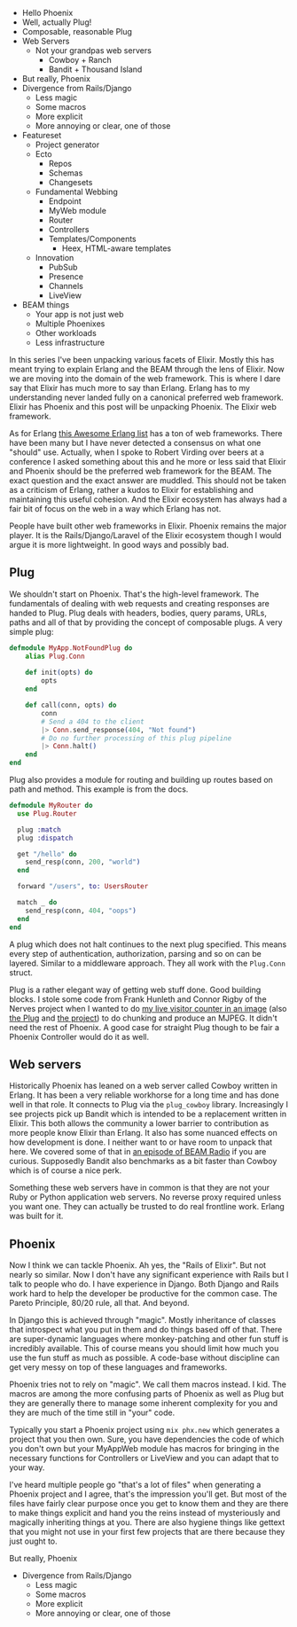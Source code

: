 - Hello Phoenix
- Well, actually Plug!
- Composable, reasonable Plug
- Web Servers
	- Not your grandpas web servers
		- Cowboy + Ranch
		- Bandit + Thousand Island
- But really, Phoenix
- Divergence from Rails/Django
	- Less magic
	- Some macros
	- More explicit
	- More annoying or clear, one of those
- Featureset
	- Project generator
	- Ecto
		- Repos
		- Schemas
		- Changesets
	- Fundamental Webbing
		- Endpoint
		- MyWeb module
		- Router
		- Controllers
		- Templates/Components
			- Heex, HTML-aware templates
	- Innovation
		- PubSub
		- Presence
		- Channels
		- LiveView
- BEAM things
	- Your app is not just web
	- Multiple Phoenixes
	- Other workloads
	- Less infrastructure

In this series I've been unpacking various facets of Elixir. Mostly this has meant trying to explain Erlang and the BEAM through the lens of Elixir. Now we are moving into the domain of the web framework. This is where I dare say that Elixir has much more to say than Erlang. Erlang has to my understanding never landed fully on a canonical preferred web framework. Elixir has Phoenix and this post will be unpacking Phoenix. The Elixir web framework.

As for Erlang [this Awesome Erlang list](https://github.com/uhub/awesome-erlang) has a ton of web frameworks. There have been many but I have never detected a consensus on what one "should" use. Actually, when I spoke to Robert Virding over beers at a conference I asked something about this and he more or less said that Elixir and Phoenix should be the preferred web framework for the BEAM. The exact question and the exact answer are muddled. This should not be taken as a criticism of Erlang, rather a kudos to Elixir for establishing and maintaining this useful cohesion. And the Elixir ecosystem has always had a fair bit of focus on the web in a way which Erlang has not.

People have built other web frameworks in Elixir. Phoenix remains the major player. It is the Rails/Django/Laravel of the Elixir ecosystem though I would argue it is more lightweight. In good ways and possibly bad.

## Plug

We shouldn't start on Phoenix. That's the high-level framework. The fundamentals of dealing with web requests and creating responses are handed to Plug. Plug deals with headers, bodies, query params, URLs, paths and all of that by providing the concept of composable plugs. A very simple plug:

```elixir
defmodule MyApp.NotFoundPlug do
	alias Plug.Conn
	
	def init(opts) do
		opts
	end

	def call(conn, opts) do
		conn
		# Send a 404 to the client
		|> Conn.send_response(404, "Not found")
		# Do no further processing of this plug pipeline
		|> Conn.halt()
	end
end
```

Plug also provides a module for routing and building up routes based on path and method. This example is from the docs.

```elixir
defmodule MyRouter do
  use Plug.Router

  plug :match
  plug :dispatch

  get "/hello" do
    send_resp(conn, 200, "world")
  end

  forward "/users", to: UsersRouter

  match _ do
    send_resp(conn, 404, "oops")
  end
end
```

A plug which does not halt continues to the next plug specified. This means every step of authentication, authorization, parsing and so on can be layered. Similar to a middleware approach. They all work with the `Plug.Conn` struct.

Plug is a rather elegant way of getting web stuff done. Good building blocks. I stole some code from Frank Hunleth and Connor Rigby of the Nerves project when I wanted to do [my live visitor counter in an image](https://underjord.io/live-server-push-without-js.html) (also [the Plug](https://github.com/lawik/mjpeg/blob/master/lib/mjpeg.ex) and [the project](https://github.com/lawik/mjpeg_example)) to do chunking and produce an MJPEG. It didn't need the rest of Phoenix. A good case for straight Plug though to be fair a Phoenix Controller would do it as well.

## Web servers

Historically Phoenix has leaned on a web server called Cowboy written in Erlang. It has been a very reliable workhorse for a long time and has done well in that role. It connects to Plug via the `plug_cowboy` library. Increasingly I see projects pick up Bandit which is intended to be a replacement written in Elixir. This both allows the community a lower barrier to contribution as more people know Elixir than Erlang. It also has some nuanced effects on how development is done. I neither want to or have room to unpack that here. We covered some of that in [an episode of BEAM Radio](https://www.beamrad.io/53) if you are curious. Supposedly Bandit also benchmarks as a bit faster than Cowboy which is of course a nice perk.

Something these web servers have in common is that they are not your Ruby or Python application web servers. No reverse proxy required unless you want one. They can actually be trusted to do real frontline work. Erlang was built for it.

## Phoenix

Now I think we can tackle Phoenix. Ah yes, the "Rails of Elixir". But not nearly so similar. Now I don't have any significant experience with Rails but I talk to people who do. I have experience in Django. Both Django and Rails work hard to help the developer be productive for the common case. The Pareto Principle, 80/20 rule, all that. And beyond.

In Django this is achieved through "magic". Mostly inheritance of classes that introspect what you put in them and do things based off of that. There are super-dynamic languages where monkey-patching and other fun stuff is incredibly available. This of course means you should limit how much you use the fun stuff as much as possible. A code-base without discipline can get very messy on top of these languages and frameworks.

Phoenix tries not to rely on "magic". We call them macros instead. I kid. The macros are among the more confusing parts of Phoenix as well as Plug but they are generally there to manage some inherent complexity for you and they are much of the time still in "your" code.

Typically you start a Phoenix project using `mix phx.new` which generates a project that you then own. Sure, you have dependencies the code of which you don't own but your MyAppWeb module has macros for bringing in the necessary functions for Controllers or LiveView and you can adapt that to your way.

I've heard multiple people go "that's a lot of files" when generating a Phoenix project and I agree, that's the impression you'll get. But most of the files have fairly clear purpose once you get to know them and they are there to make things explicit and hand you the reins instead of mysteriously and magically inheriting things at you. There are also hygiene things like gettext that you might not use in your first few projects that are there because they just ought to.

But really, Phoenix
- Divergence from Rails/Django
	- Less magic
	- Some macros
	- More explicit
	- More annoying or clear, one of those